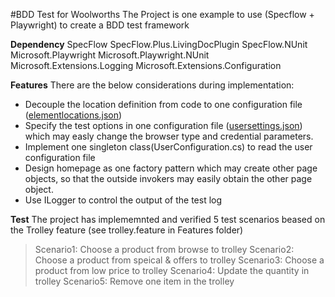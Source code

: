 #BDD Test for Woolworths
The Project is one example to use (Specflow + Playwright) to create a BDD test framework

**Dependency**
SpecFlow
SpecFlow.Plus.LivingDocPlugin
SpecFlow.NUnit
Microsoft.Playwright
Microsoft.Playwright.NUnit
Microsoft.Extensions.Logging
Microsoft.Extensions.Configuration


**Features**
There are the below considerations during implementation:
 - Decouple the location definition from code to one configuration file ([elementlocations.json](SpecFlow_For_WoolWorths/elementlocations.json))
 - Specify the test options in one configuration file ([usersettings.json](SpecFlow_For_WoolWorths/usersettings.json)) which may easly change the browser type and credential parameters.
 - Implement one singleton class(UserConfiguration.cs) to read the user configuration file
 - Design homepage as one factory pattern which may create other page objects, so that the outside invokers may easily obtain the other page object.
 - Use ILogger to control the output of the test log

**Test**
The project has implememnted and verified 5 test scenarios beased on the Trolley feature (see trolley.feature in Features folder)
>Scenario1: Choose a product from browse to trolley
>Scenario2: Choose a product from speical & offers to trolley
>Scenario3: Choose a product from low price to trolley
>Scenario4: Update the quantity in trolley
>Scenario5: Remove one item in the trolley



